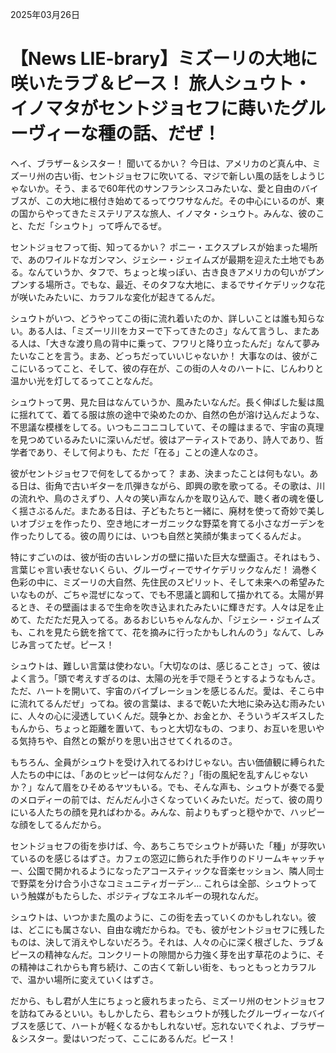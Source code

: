 2025年03月26日

# 【News LIE-brary】ミズーリの大地に咲いたラブ＆ピース！ 旅人シュウト・イノマタがセントジョセフに蒔いたグルーヴィーな種の話、だぜ！

ヘイ、ブラザー＆シスター！ 聞いてるかい？ 今日は、アメリカのど真ん中、ミズーリ州の古い街、セントジョセフに吹いてる、マジで新しい風の話をしようじゃないか。そう、まるで60年代のサンフランシスコみたいな、愛と自由のバイブスが、この大地に根付き始めてるってウワサなんだ。その中心にいるのが、東の国からやってきたミステリアスな旅人、イノマタ・シュウト。みんな、彼のこと、ただ「シュウト」って呼んでるぜ。

セントジョセフって街、知ってるかい？ ポニー・エクスプレスが始まった場所で、あのワイルドなガンマン、ジェシー・ジェイムズが最期を迎えた土地でもある。なんていうか、タフで、ちょっと埃っぽい、古き良きアメリカの匂いがプンプンする場所さ。でもな、最近、そのタフな大地に、まるでサイケデリックな花が咲いたみたいに、カラフルな変化が起きてるんだ。

シュウトがいつ、どうやってこの街に流れ着いたのか、詳しいことは誰も知らない。ある人は、「ミズーリ川をカヌーで下ってきたのさ」なんて言うし、またある人は、「大きな渡り鳥の背中に乗って、フワリと降り立ったんだ」なんて夢みたいなことを言う。まあ、どっちだっていいじゃないか！ 大事なのは、彼がここにいるってこと、そして、彼の存在が、この街の人々のハートに、じんわりと温かい光を灯してるってことなんだ。

シュウトって男、見た目はなんていうか、風みたいなんだ。長く伸ばした髪は風に揺れてて、着てる服は旅の途中で染めたのか、自然の色が溶け込んだような、不思議な模様をしてる。いつもニコニコしていて、その瞳はまるで、宇宙の真理を見つめているみたいに深いんだぜ。彼はアーティストであり、詩人であり、哲学者であり、そして何よりも、ただ「在る」ことの達人なのさ。

彼がセントジョセフで何をしてるかって？ まあ、決まったことは何もない。ある日は、街角で古いギターを爪弾きながら、即興の歌を歌ってる。その歌は、川の流れや、鳥のさえずり、人々の笑い声なんかを取り込んで、聴く者の魂を優しく揺さぶるんだ。またある日は、子どもたちと一緒に、廃材を使って奇妙で美しいオブジェを作ったり、空き地にオーガニックな野菜を育てる小さなガーデンを作ったりしてる。彼の周りには、いつも自然と笑顔が集まってくるんだよ。

特にすごいのは、彼が街の古いレンガの壁に描いた巨大な壁画さ。それはもう、言葉じゃ言い表せないくらい、グルーヴィーでサイケデリックなんだ！ 渦巻く色彩の中に、ミズーリの大自然、先住民のスピリット、そして未来への希望みたいなものが、ごちゃ混ぜになって、でも不思議と調和して描かれてる。太陽が昇るとき、その壁画はまるで生命を吹き込まれたみたいに輝きだす。人々は足を止めて、ただただ見入ってる。あるおじいちゃんなんか、「ジェシー・ジェイムズも、これを見たら銃を捨てて、花を摘みに行ったかもしれんのう」なんて、しみじみ言ってたぜ。ピース！

シュウトは、難しい言葉は使わない。「大切なのは、感じることさ」って、彼はよく言う。「頭で考えすぎるのは、太陽の光を手で隠そうとするようなもんさ。ただ、ハートを開いて、宇宙のバイブレーションを感じるんだ。愛は、そこら中に流れてるんだぜ」ってね。彼の言葉は、まるで乾いた大地に染み込む雨みたいに、人々の心に浸透していくんだ。競争とか、お金とか、そういうギスギスしたもんから、ちょっと距離を置いて、もっと大切なもの、つまり、お互いを思いやる気持ちや、自然との繋がりを思い出させてくれるのさ。

もちろん、全員がシュウトを受け入れてるわけじゃない。古い価値観に縛られた人たちの中には、「あのヒッピーは何なんだ？」「街の風紀を乱すんじゃないか？」なんて眉をひそめるヤツもいる。でも、そんな声も、シュウトが奏でる愛のメロディーの前では、だんだん小さくなっていくみたいだ。だって、彼の周りにいる人たちの顔を見ればわかる。みんな、前よりもずっと穏やかで、ハッピーな顔をしてるんだから。

セントジョセフの街を歩けば、今、あちこちでシュウトが蒔いた「種」が芽吹いているのを感じるはずさ。カフェの窓辺に飾られた手作りのドリームキャッチャー、公園で開かれるようになったアコースティックな音楽セッション、隣人同士で野菜を分け合う小さなコミュニティガーデン… これらは全部、シュウトっていう触媒がもたらした、ポジティブなエネルギーの現れなんだ。

シュウトは、いつかまた風のように、この街を去っていくのかもしれない。彼は、どこにも属さない、自由な魂だからね。でも、彼がセントジョセフに残したものは、決して消えやしないだろう。それは、人々の心に深く根ざした、ラブ＆ピースの精神なんだ。コンクリートの隙間から力強く芽を出す草花のように、その精神はこれからも育ち続け、この古くて新しい街を、もっともっとカラフルで、温かい場所に変えていくはずさ。

だから、もし君が人生にちょっと疲れちまったら、ミズーリ州のセントジョセフを訪ねてみるといい。もしかしたら、君もシュウトが残したグルーヴィーなバイブスを感じて、ハートが軽くなるかもしれないぜ。忘れないでくれよ、ブラザー＆シスター。愛はいつだって、ここにあるんだ。ピース！